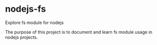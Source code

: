# nodejs-fs
Explore fs module for nodejs

The purpose of this project is to document and learn fs module usage in nodejs projects.
